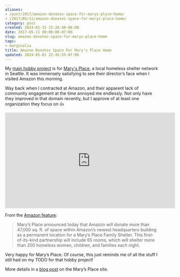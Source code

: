 ```yaml
---
aliases:
- /post/2017/amazon-donates-space-for-marys-place-home/
- /2017/05/11/amazon-donates-space-for-marys-place-home/
category: post
created: 2024-01-15 15:26:49-08:00
date: 2017-05-11 00:00:00-07:00
slug: amazon-donates-space-for-marys-place-home
tags:
- marginalia
title: Amazon Donates Space For Mary's Place Home
updated: 2024-05-01 22:45:55-07:00
---
```


My [main hobby project](https://github.com/brianwisti/marysplace-rails) is for [Mary's Place](http://www.marysplaceseattle.org), a local homeless shelter network in Seattle. It was immensely satisfying to see their director’s face when I visited Amazon this morning.

Way back when I contracted at Amazon, and their apparent lack of community engagement at the time annoyed me endlessly. Not only have they improved in that domain recently, but I approve of at least one organization they focus on :thumbsup:

<iframe width="560" height="315" src="https://www.youtube.com/embed/5STSnKX2Tfg" title="YouTube video player" frameborder="0" allow="accelerometer; autoplay; clipboard-write; encrypted-media; gyroscope; picture-in-picture" allowfullscreen></iframe>

From the [Amazon feature](https://www.amazon.com/p/feature/z4sbqvckkdgq4w9):

 > 
 > Mary’s Place announced today that Amazon will donate more than 47,000 sq. ft. of space within Amazon’s newest headquarters building as a permanent location for a Mary’s Place Family Shelter. This first-of-its-kind partnership will include 65 rooms, which will shelter more than 200 homeless women, children, and families each night.

Very happy for Mary’s Place. Of course, this just reminds me of all the stuff I still had on my TODO for that hobby project!

More details in a [blog post](http://www.marysplaceseattle.org/blog/amazon-marys-place-announcement/) on the Mary’s Place site.